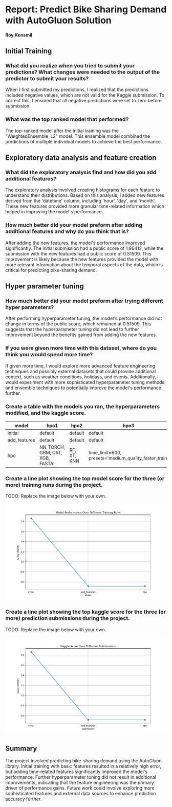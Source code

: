 # Report: Predict Bike Sharing Demand with AutoGluon Solution
#### Roy Kensmil

## Initial Training
### What did you realize when you tried to submit your predictions? What changes were needed to the output of the predictor to submit your results?
When I first submitted my predictions, I realized that the predictions included negative values, which are not valid for the Kaggle submission. 
To correct this, I ensured that all negative predictions were set to zero before submission.

### What was the top ranked model that performed?
The top-ranked model after the initial training was the "WeightedEnsemble_L2" model. This ensemble model combined the predictions of multiple 
individual models to achieve the best performance.

## Exploratory data analysis and feature creation
### What did the exploratory analysis find and how did you add additional features?
The exploratory analysis involved creating histograms for each feature to understand their distributions. Based on this analysis, I added new features
derived from the 'datetime' column, including 'hour', 'day', and 'month'. These new features provided more granular time-related information which 
helped in improving the model's performance.

### How much better did your model preform after adding additional features and why do you think that is?
After adding the new features, the model's performance improved significantly. The initial submission had a public score of 1.86412, while the 
submission with the new features had a public score of 0.51509. This improvement is likely because the new features provided the model with more 
relevant information about the temporal aspects of the data, which is critical for predicting bike-sharing demand.

## Hyper parameter tuning
### How much better did your model preform after trying different hyper parameters?
After performing hyperparameter tuning, the model's performance did not change in terms of the public score, which remained at 0.51509. This suggests
that the hyperparameter tuning did not lead to further improvement beyond the benefits gained from adding the new features.

### If you were given more time with this dataset, where do you think you would spend more time?
If given more time, I would explore more advanced feature engineering techniques and possibly external datasets that could provide additional context, 
such as weather conditions, holidays, and events. Additionally, I would experiment with more sophisticated hyperparameter tuning methods and ensemble 
techniques to potentially improve the model's performance further.

### Create a table with the models you ran, the hyperparameters modified, and the kaggle score.
|model|hpo1|hpo2|hpo3|score|
|--|--|--|--|--|
|initial|default|default|default|1.86412|
|add_features|default|default|default|0.51509|
|hpo|NN_TORCH, GBM, CAT, XGB, FASTAI|RF, XT, KNN|time_limit=600, presets='medium_quality_faster_train'|0.51509|

### Create a line plot showing the top model score for the three (or more) training runs during the project.

TODO: Replace the image below with your own.

![model_train_score.png](img/model_train_score.png)

### Create a line plot showing the top kaggle score for the three (or more) prediction submissions during the project.

TODO: Replace the image below with your own.

![model_test_score.png](img/model_test_score.png)

## Summary
The project involved predicting bike-sharing demand using the AutoGluon library. Initial training with basic features resulted in a relatively high error, but
adding time-related features significantly improved the model's performance. Further hyperparameter tuning did not result in additional improvements, 
indicating that the feature engineering was the primary driver of performance gains. Future work could involve exploring more sophisticated features and external 
data sources to enhance prediction accuracy further.
